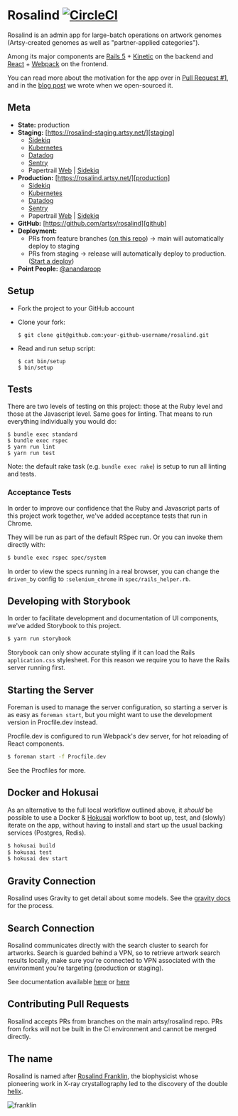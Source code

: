# Rosalind [![CircleCI][badge]][circle_ci]

Rosalind is an admin app for large-batch operations on artwork
genomes (Artsy-created genomes as well as "partner-applied categories").

Among its major components are [Rails 5][rails_5] + [Kinetic][kinetic] on the
backend and [React][react] + [Webpack][webpack] on the frontend.

You can read more about the motivation for the app over in [Pull Request #1][pull_1],
and in the [blog post][blog_post] we wrote when we open-sourced it.

## Meta

* __State:__ production
* __Staging:__ [https://rosalind-staging.artsy.net/][staging]
  - [Sidekiq][sidekiq_staging]
  - [Kubernetes][kubernetes_staging]
  - [Datadog][datadog_staging]
  - [Sentry][sentry_staging]
  - Papertrail [Web][papertrail_staging_web] | [Sidekiq][papertrail_staging_sidekiq]
* __Production:__ [https://rosalind.artsy.net/][production]
  - [Sidekiq][sidekiq_production]
  - [Kubernetes][kubernetes_production]
  - [Datadog][datadog_production]
  - [Sentry][sentry_production]
  - Papertrail [Web][papertrail_production_web] | [Sidekiq][papertrail_production_sidekiq]
* __GitHub:__ [https://github.com/artsy/rosalind][github]
* __Deployment:__
  - PRs from feature branches ([on this repo](#contributing-pull-requests)) → main will automatically deploy to staging
  - PRs from staging → release will automatically deploy to production. ([Start a deploy][deploy])
* __Point People:__ [@anandaroop][anandaroop]

## Setup

* Fork the project to your GitHub account

* Clone your fork:
  ```
  $ git clone git@github.com:your-github-username/rosalind.git
  ```

* Read and run setup script:
  ```
  $ cat bin/setup
  $ bin/setup
  ```

## Tests

There are two levels of testing on this project: those at the Ruby level and
those at the Javascript level. Same goes for linting. That means to run
everything individually you would do:

```
$ bundle exec standard
$ bundle exec rspec
$ yarn run lint
$ yarn run test
```

Note: the default rake task (e.g. `bundle exec rake`) is setup to run all
linting and tests.

### Acceptance Tests

In order to improve our confidence that the Ruby and Javascript parts of this
project work together, we've added acceptance tests that run in Chrome.

They will be run as part of the default RSpec run. Or you can invoke them
directly with:

```sh
$ bundle exec rspec spec/system
```

In order to view the specs running in a real browser, you can change the
`driven_by` config to `:selenium_chrome` in `spec/rails_helper.rb`.

## Developing with Storybook

In order to facilitate development and documentation of UI components,
we've added Storybook to this project.

```sh
$ yarn run storybook
```

Storybook can only show accurate styling if it can load the Rails
`application.css` stylesheet. For this reason we require you to have the Rails
server running first.

## Starting the Server

Foreman is used to manage the server configuration, so starting a server is as
easy as `foreman start`, but you might want to use the development version
in Procfile.dev instead.

Procfile.dev is configured to run Webpack's dev server, for hot reloading of
React components.

```sh
$ foreman start -f Procfile.dev
```

See the Procfiles for more.

## Docker and Hokusai

As an alternative to the full local workflow outlined above, it _should_ be possible to use a Docker & [Hokusai][hokusai] workflow to boot up, test, and (slowly) iterate on the app, without having to install and start up the usual backing services (Postgres, Redis).

```sh
$ hokusai build
$ hokusai test
$ hokusai dev start
```

## Gravity Connection

Rosalind uses Gravity to get detail about some models. See the [gravity
docs][xapp] for the process.

## Search Connection

Rosalind communicates directly with the search cluster to search for
artworks. Search is guarded behind a VPN, so to retrieve artwork search
results locally, make sure you're connected to VPN associated with the
environment you're targeting (production or staging).

See documentation available [here][readme-vpn-docs] or [here][infra-vpn-docs]

[readme-vpn-docs]: https://github.com/artsy/potential/blob/main/platform/VPN.md
[infra-vpn-docs]: https://github.com/artsy/infrastructure#vpn

## Contributing Pull Requests

Rosalind accepts PRs from branches on the main artsy/rosalind repo. PRs from forks will not be built in the CI environment and cannot be merged directly.

## The name

Rosalind is named after [Rosalind Franklin][franklin], the biophysicist whose
pioneering work in X-ray crystallography led to the discovery of the double
[helix][helix].

![franklin](https://cloud.githubusercontent.com/assets/140521/21436608/6bbbc722-c84d-11e6-9818-3e3b40688963.jpg)

[badge]: https://circleci.com/gh/artsy/rosalind.svg?style=svg&circle-token=cb49eab5b9f460be61b18d9eef1153b3db16e02a
[circle_ci]: https://circleci.com/gh/artsy/rosalind
[rails_5]: http://rubyonrails.org
[kinetic]: https://github.com/artsy/kinetic
[react]: https://facebook.github.io/react/
[webpack]: https://webpack.github.io
[staging]: https://rosalind-staging.artsy.net/
[production]: https://rosalind.artsy.net/
[github]: https://github.com/artsy/rosalind
[anandaroop]: https://github.com/anandaroop
[xapp]: https://github.com/artsy/gravity/blob/master/doc/ApiAuthentication.md#create-xapp-token
[franklin]: https://www.google.com/search?q=Rosalind+Franklin
[helix]: https://github.com/artsy/helix
[deploy]: https://github.com/artsy/rosalind/compare/release...staging?expand=1
[pull_1]: https://github.com/artsy/rosalind/pull/1
[blog_post]: https://artsy.github.io/blog/2019/05/09/rosalind/
[kubernetes_staging]: https://kubernetes.stg.artsy.systems/#!/search?namespace=default&q=rosalind
[kubernetes_production]: https://kubernetes.prd.artsy.systems/#!/search?namespace=default&q=rosalind
[sidekiq_staging]: https://rosalind-staging.artsy.net/sidekiq/
[sidekiq_production]: https://rosalind.artsy.net/sidekiq/
[papertrail_staging_web]: https://papertrailapp.com/searches/66122132
[papertrail_staging_sidekiq]: https://papertrailapp.com/searches/66121952
[papertrail_production_web]: https://papertrailapp.com/searches/66122242
[papertrail_production_sidekiq]: https://papertrailapp.com/searches/66122302
[sentry_staging]: https://sentry.io/organizations/artsynet/issues/?project=176621
[sentry_production]: https://sentry.io/organizations/artsynet/issues/?project=176628
[datadog_staging]: https://app.datadoghq.com/apm/services?env=staging&paused=false&search=rosalind
[datadog_production]: https://app.datadoghq.com/apm/services?env=production&paused=false&search=rosalind
[hokusai]: https://github.com/artsy/hokusai

